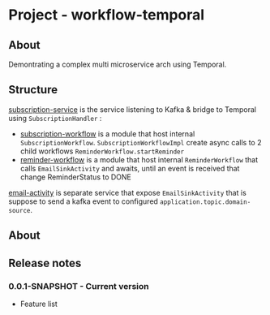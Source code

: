 # Project - workflow-temporal

## About

Demontrating a complex multi microservice arch using Temporal.

## Structure

[subscription-service](workflows%2Fsubscription-service) is the service listening to Kafka & bridge to Temporal
using `SubscriptionHandler` :

* [subscription-workflow](workflows%2Fsubscription-workflow) is a module that host
  internal `SubscriptionWorkflow`. `SubscriptionWorkflowImpl` create async calls to 2 child
  workflows `ReminderWorkflow.startReminder`
* [reminder-workflow](workflows%2Freminder-workflow) is a module that host
  internal `ReminderWorkflow` that calls `EmailSinkActivity` and awaits, until an event is received that change
  ReminderStatus to DONE

[email-activity](activities%2Femail-activity) is separate service that expose `EmailSinkActivity` that is suppose to
send a kafka event to configured `application.topic.domain-source`.

## About

## Release notes

### 0.0.1-SNAPSHOT - Current version

* Feature list